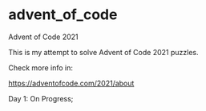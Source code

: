 # advent_of_code
Advent of Code 2021

This is my attempt to solve Advent of Code 2021 puzzles.

Check more info in:

<a> https://adventofcode.com/2021/about </a>


Day 1: On Progress;

